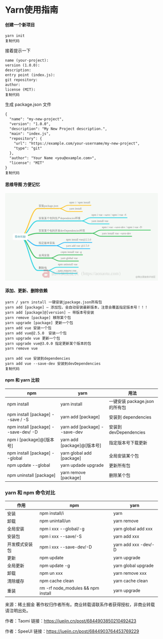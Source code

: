 # Yarn使用指南



#### 创建一个新项目

```
yarn init
复制代码
```

接着提示一下

```
name (your-project):
version (1.0.0):
description:
entry point (index.js):
git repository:
author:
license (MIT):
复制代码
```

生成 package.json 文件

```
{
  "name": "my-new-project",
  "version": "1.0.0",
  "description": "My New Project description.",
  "main": "index.js",
  "repository": {
    "url": "https://example.com/your-username/my-new-project",
    "type": "git"
  },
  "author": "Your Name <you@example.com>",
  "license": "MIT"
}
复制代码
```

#### 思维导图 方便记忆

![yarn and npm](/_images/code/yarn.webp)





#### 添加、更新、删除依赖

```
yarn / yarn install 一键安装jpackage.json所有包
yarn add [package] — 添加包，会自动安装最新版本，注意会覆盖指定版本号！！！
yarn add [package]@[version] — 带版本号安装
yarn remove [package] 移除某个包
yarn upgrade [package] 更新一个包
yarn add vue 安装一个包
yarn add vue@2.5.0  安装一个包
yarn upgrade vue 更新一个包
yarn upgrade vue@3.0.0 指定更新某个版本的包
yarn remove vue 

yarn add vue 安装到dependencies
yarn add vue --save-dev 安装到devDependencies
复制代码
```



#### npm 和 yarn 比较

| npm                                  | yarn                          | 用法                           |
| ------------------------------------ | ----------------------------- | ------------------------------ |
| npm install                          | yarn install                  | 一键安装 package.json 的所有包 |
| npm install [package] --save / -S    | yarn add [package]            | 安装到 dependencies            |
| npm install [package] --save-dev/ -D | yarn add [package] --save-dev | 安装到 devDependencies         |
| npm i [package]@[版本号]             | yarn add [package]@[版本号]   | 指定版本号下载更新             |
| npm install [package] --global       | yarn global add [package]     | 全局安装某个包                 |
| npm update --global                  | yarn updade upgrade           | 更新所有包                     |
| npm uninstall [package]              | yarn remove [package]         | 删除某个包                     |




### yarn 和 npm 命令对比

| 作用           | npm                                | yarn                 |
| -------------- | ---------------------------------- | -------------------- |
| 安装           | npm install/i                      | yarn                 |
| 卸载           | npm unintall/un                    | yarn remove          |
| 全局安装       | npm i xxx --global/-g              | yarn global add xxx  |
| 安装包         | npm i xxx --save/-S                | yarn add xxx         |
| 开发模式安装包 | npm i xxx --save-dev/-D            | yarn add xxx -dev/-D |
| 更新           | npm update                         | yarn upgrade         |
| 全局更新       | npm update -g                      | yarn global upgrade  |
| 卸载           | npm un xxx                         | yarn remove xxx      |
| 清除缓存       | npm cache clean                    | yarn cache clean     |
| 重装           | rm -rf node_modules && npm install | yarn upgrade         |




来源：稀土掘金
著作权归作者所有。商业转载请联系作者获得授权，非商业转载请注明出处。

作者：Taomi
链接：https://juejin.cn/post/6844903850210492423

作者：SpeeUI
链接：https://juejin.cn/post/6844903764453769229


